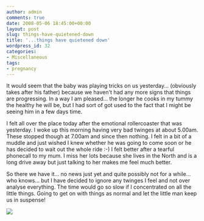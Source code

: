 ```yaml
---
author: admin
comments: true
date: 2008-05-06 18:45:00+00:00
layout: post
slug: things-have-quietened-down
title: '...things have quietened down'
wordpress_id: 32
categories:
- Miscellaneous
tags:
- pregnancy
---
```


It would seem that the baby was playing tricks on us yesterday... (obviously takes after his father) because we haven't had any more signs that things are progressing.  In a way I am pleased... the longer he cooks in my tummy the healthy he will be, but I had sort of got used to the fact that I might be seeing him in a few days time.  
  
I felt all over the place today after the emotional rollercoaster that was yesterday.  I woke up this morning having very bad twinges at about 5.00am.  These stopped though at 7.00am and since then nothing.  I felt in a bit of a muddle and just wished I knew whether he was going to come soon or he has decided to wait out the whole ride :-)  I felt better after a tearful phonecall to my mum.  I miss her lots because she lives in the North and is a long drive away but just talking to her makes me feel much better.  
  
So there we have it... no news just yet and quite possibly not for a while... who knows... but I have decided to ignore any twinges I feel and not over analyse everything.  The time would go so slow if I concentrated on all the little things.  Going to get on with things as normal and let the little man keep us in suspense!

![](https://blogger.googleusercontent.com/tracker/251139911615938991-4538081423800428128?l=www.outmumbered.com)
